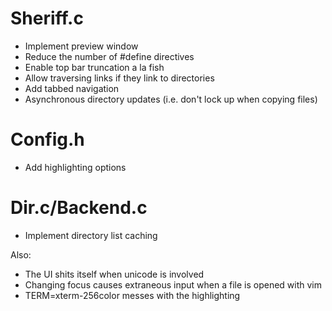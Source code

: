 # Sheriff.c
* Implement preview window
* Reduce the number of #define directives
* Enable top bar truncation a la fish
* Allow traversing links if they link to directories
* Add tabbed navigation
* Asynchronous directory updates (i.e. don't lock up when copying files)

# Config.h
* Add highlighting options

# Dir.c/Backend.c
* Implement directory list caching

Also:
* The UI shits itself when unicode is involved
* Changing focus causes extraneous input when a file is opened with vim
* TERM=xterm-256color messes with the highlighting
